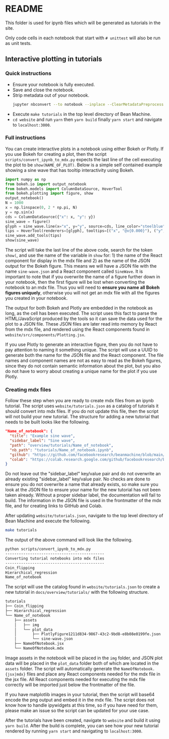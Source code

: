 # README

This folder is used for ipynb files which will be generated as tutorials in the site.

Only code cells in each notebook that start with `# unittest` will also be run as unit
tests.

## Interactive plotting in tutorials

### Quick instructions

- Ensure your notebook is fully executed.
- Save and close the notebook.
- Strip metadata out of your notebook.
  ```bash
  jupyter nbconvert --to notebook --inplace --ClearMetadataPreprocessor.enabled=True Name_of_notebook.ipynb`
  ```
- Execute `make tutorials` in the top level directory of Bean Machine.
- `cd website` and run `yarn` then `yarn build` finally `yarn start` and navigate
  to `localhost:3000`.

### Full instructions

You can create interactive plots in a notebook using either Bokeh or Plotly. If you use
Bokeh for creating a plot, then the script `scripts/convert_ipynb_to_mdx.py` expects the
last line of the cell executing the plot to be `show(NAME_OF_PLOT)`. Below is a simple
self contained example showing a sine wave that has tooltip interactivity using Bokeh.

```python
import numpy as np
from bokeh.io import output_notebook
from bokeh.models import ColumnDataSource, HoverTool
from bokeh.plotting import figure, show
output_notebook()
N = 1000
x = np.linspace(0, 2 * np.pi, N)
y = np.sin(x)
cds = ColumnDataSource({"x": x, "y": y})
sine_wave = figure()
glyph = sine_wave.line(x="x", y="y", source=cds, line_color="steelblue")
tips = HoverTool(renderers=[glyph], tooltips=[("x", "@x{0.000}"), ("y", "@y{0.000}")])
sine_wave.add_tools(tips)
show(sine_wave)
```

The script will take the last line of the above code, search for the token `show(`, and
use the name of the variable in `show` for: 1) the name of the React component for
display in the mdx file and 2) as the name of the JSON output for the Bokeh figure. This
means we will have a JSON file with the name `sine-wave.json` and a React component
called `SineWave`. It is important to note that if you overwrite the name of a figure
further down in your notebook, then the first figure will be lost when converting the
notebook to an mdx file. Thus you will need to **ensure you name all Bokeh figures
uniquely**, otherwise you will not get an mdx file with all the figures you created in
your notebook.

The output for both Bokeh and Plotly are embedded in the notebook as long, as the cell
has been executed. The script uses this fact to parse the HTML/JavaScript produced by
the tools so it can save the data used for the plot to a JSON file. These JSON files are
later read into memory by React from the mdx file, and rendered using the React
components found in `website/src/components/Plotting.jsx`.

If you use Plotly to generate an interactive figure, then you do not have to pay
attention to naming it something unique. The script will use a UUID to generate both the
name for the JSON file and the React component. The file names and component names are
not as easy to read as the Bokeh figures, since they do not contain semantic information
about the plot, but you also do not have to worry about creating a unique name for the
plot if you use Plotly.

### Creating mdx files

Follow these step when you are ready to create mdx files from an ipynb tutorial. The
script uses `website/tutorials.json` as a catalog of tutorials it should convert into
mdx files. If you do not update this file, then the script will not build your new
tutorial. The structure for adding a new tutorial that needs to be built looks like the
following.

```json
"Name_of_notebook": {
  "title": "Example sine wave",
  "sidebar_label": "Sine wave",
  "path": "overview/tutorials/Name_of_notebook",
  "nb_path": "tutorials/Name_of_notebook.ipynb",
  "github": "https://github.com/facebookresearch/beanmachine/blob/main/tutorials/Name_of_notebook.ipynb",
  "colab": "https://colab.research.google.com/github/facebookresearch/beanmachine/blob/main/tutorials/Name_of_notebook.ipynb"
}
```

Do not leave out the "sidebar_label" key/value pair and do not overwrite an already
existing "sidebar_label" key/value pair. No checks are done to ensure you do not
overwrite a name that already exists, so make sure you look at the JSON file to ensure
your name for the new tutorial has not been taken already. Without a proper sidebar
label, the documentation will fail to build. The information in the JSON file is used in
the frontmatter of the mdx file, and for creating links to GitHub and Colab.

After updating `website/tutorials.json`, navigate to the top level directory of Bean
Machine and execute the following.

```bash
make tutorials
```

The output of the above command will look like the following.

```bash
python scripts/convert_ipynb_to_mdx.py
--------------------------------------------
Converting tutorial notebooks into mdx files
--------------------------------------------
Coin_flipping
Hierarchical_regression
Name_of_notebook
```

The script will use the catalog found in `website/tutorials.json` to create a new
tutorial in `docs/overview/tutorials/` with the following structure.

```bash
tutorials
├── Coin_flipping
├── Hierarchical_regression
└── Name_of_notebook
    ├── assets
    │   ├── img
    │   └── plot_data
    │       ├── PlotlyFigure1211d834-9867-43c2-9bd8-e8b08e0199fe.json
    │       └── sine-wave.json
    ├── NameOfNotebook.jsx
    └── NameOfNotebook.mdx
```

Image assets in the notebook will be placed in the `img` folder, and JSON plot data will
be placed in the `plot_data` folder both of which are located in the `assets` folder.
The script will automatically generate the `NameOfNotebook.{jsx|mdx}` files and place
any React components needed for the mdx file in the jsx file. All React components
needed for executing the mdx file correctly will be imported just below the frontmatter
of the file.

If you have matplotlib images in your tutorial, then the script will base64 encode the
png output and embed it in the mdx file. The script does not know how to handle
ipywidgets at this time, so if you have need for them, please make an issue so the
script can be updated for your use case.

After the tutorials have been created, navigate to `website` and build it using
`yarn build`. After the build is complete, you can see how your new tutorial rendered by
running `yarn start` and navigating to `localhost:3000`.
